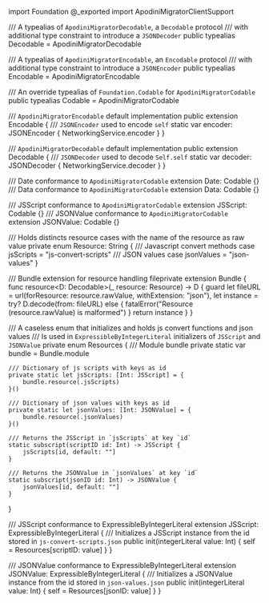 import Foundation
@_exported import ApodiniMigratorClientSupport

/// A typealias of `ApodiniMigratorDecodable`, a `Decodable` protocol
/// with additional type constraint to introduce a `JSONDecoder`
public typealias Decodable = ApodiniMigratorDecodable

/// A typealias of `ApodiniMigratorEncodable`, an `Encodable` protocol
/// with additional type constraint to introduce a `JSONEncoder`
public typealias Encodable = ApodiniMigratorEncodable

/// An override typealias of `Foundation.Codable` for `ApodiniMigratorCodable`
public typealias Codable = ApodiniMigratorCodable

/// `ApodiniMigratorEncodable` default implementation
public extension Encodable {
    /// `JSONEncoder` used to encode `self`
    static var encoder: JSONEncoder {
        NetworkingService.encoder
    }
}

/// `ApodiniMigratorDecodable` default implementation
public extension Decodable {
    /// `JSONDecoder` used to decode `Self.self`
    static var decoder: JSONDecoder {
        NetworkingService.decoder
    }
}

/// Date conformance to `ApodiniMigratorCodable`
extension Date: Codable {}
/// Data conformance to `ApodiniMigratorCodable`
extension Data: Codable {}

/// JSScript conformance to `ApodiniMigratorCodable`
extension JSScript: Codable {}
/// JSONValue conformance to `ApodiniMigratorCodable`
extension JSONValue: Codable {}

/// Holds distincts resource cases with the name of the resource as raw value
private enum Resource: String {
    /// Javascript convert methods
    case jsScripts = "js-convert-scripts"
    /// JSON values
    case jsonValues = "json-values"
}

/// Bundle extension for resource handling
fileprivate extension Bundle {
    func resource<D: Decodable>(_ resource: Resource) -> D {
        guard
            let fileURL = url(forResource: resource.rawValue, withExtension: "json"),
            let instance = try? D.decode(from: fileURL)
        else { fatalError("Resource \(resource.rawValue) is malformed") }
        return instance
    }
}

/// A caseless enum that initializes and holds js convert functions and json values
/// Is used in `ExpressibleByIntegerLiteral` initializers of `JSScript` and `JSONValue`
private enum Resources {
    /// Module bundle
    private static var bundle = Bundle.module
    
    /// Dictionary of js scripts with keys as id
    private static let jsScripts: [Int: JSScript] = {
        bundle.resource(.jsScripts)
    }()
    
    /// Dictionary of json values with keys as id
    private static let jsonValues: [Int: JSONValue] = {
        bundle.resource(.jsonValues)
    }()
    
    /// Returns the JSScript in `jsScripts` at key `id`
    static subscript(scriptID id: Int) -> JSScript {
        jsScripts[id, default: ""]
    }
    
    /// Returns the JSONValue in `jsonValues` at key `id`
    static subscript(jsonID id: Int) -> JSONValue {
        jsonValues[id, default: ""]
    }
}

/// JSScript conformance to ExpressibleByIntegerLiteral
extension JSScript: ExpressibleByIntegerLiteral {
    /// Initializes a JSScript instance from the id stored in `js-convert-scripts.json`
    public init(integerLiteral value: Int) {
        self = Resources[scriptID: value]
    }
}

/// JSONValue conformance to ExpressibleByIntegerLiteral
extension JSONValue: ExpressibleByIntegerLiteral {
    /// Initializes a JSONValue instance from the id stored in `json-values.json`
    public init(integerLiteral value: Int) {
        self = Resources[jsonID: value]
    }
}
